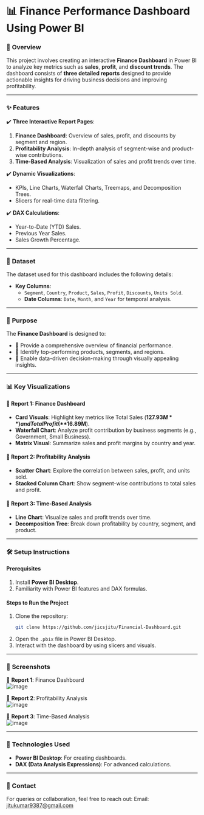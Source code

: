 # 📊 **Finance Performance Dashboard Using Power BI**

### 🚀 **Overview**
This project involves creating an interactive **Finance Dashboard** in Power BI to analyze key metrics such as **sales**, **profit**, and **discount trends**. The dashboard consists of **three detailed reports** designed to provide actionable insights for driving business decisions and improving profitability.

---

### ✨ **Features**
✔️ **Three Interactive Report Pages**:  
1. **Finance Dashboard**: Overview of sales, profit, and discounts by segment and region.  
2. **Profitability Analysis**: In-depth analysis of segment-wise and product-wise contributions.  
3. **Time-Based Analysis**: Visualization of sales and profit trends over time.

✔️ **Dynamic Visualizations**:  
- KPIs, Line Charts, Waterfall Charts, Treemaps, and Decomposition Trees.  
- Slicers for real-time data filtering.  

✔️ **DAX Calculations**:  
- Year-to-Date (YTD) Sales.  
- Previous Year Sales.  
- Sales Growth Percentage.

---

### 📂 **Dataset**
The dataset used for this dashboard includes the following details:  
- **Key Columns**:  
  - `Segment`, `Country`, `Product`, `Sales`, `Profit`, `Discounts`, `Units Sold`.  
  - **Date Columns**: `Date`, `Month`, and `Year` for temporal analysis.

---

### 🎯 **Purpose**
The **Finance Dashboard** is designed to:  
- 📌 Provide a comprehensive overview of financial performance.  
- 📌 Identify top-performing products, segments, and regions.  
- 📌 Enable data-driven decision-making through visually appealing insights.  

---

### 📊 **Key Visualizations**

#### 🔷 **Report 1: Finance Dashboard**
- **Card Visuals**: Highlight key metrics like Total Sales (**$127.93M**) and Total Profit (**$16.89M**).  
- **Waterfall Chart**: Analyze profit contribution by business segments (e.g., Government, Small Business).  
- **Matrix Visual**: Summarize sales and profit margins by country and year.  

#### 🔶 **Report 2: Profitability Analysis**
- **Scatter Chart**: Explore the correlation between sales, profit, and units sold.  
- **Stacked Column Chart**: Show segment-wise contributions to total sales and profit.

#### 🔷 **Report 3: Time-Based Analysis**
- **Line Chart**: Visualize sales and profit trends over time.  
- **Decomposition Tree**: Break down profitability by country, segment, and product.  

---

### 🛠️ **Setup Instructions**

#### **Prerequisites**
1. Install **Power BI Desktop**.  
2. Familiarity with Power BI features and DAX formulas.  

#### **Steps to Run the Project**
1. Clone the repository:  
   ```bash
   git clone https://github.com/jicsjitu/Financial-Dashboard.git
   ```
2. Open the `.pbix` file in Power BI Desktop.  
3. Interact with the dashboard by using slicers and visuals.  

---

### 📸 **Screenshots**
📍 **Report 1**: Finance Dashboard  
![image](https://github.com/user-attachments/assets/c7b669b4-476f-46ac-abe5-8e6f8e9d4385)
  

📍 **Report 2**: Profitability Analysis  
![image](https://github.com/user-attachments/assets/bae732f7-0ee2-4553-8527-041c45d02d09)


📍 **Report 3**: Time-Based Analysis  
![image](https://github.com/user-attachments/assets/ad710e9a-91b0-4a15-a692-f87a2532143f)
 

---

### 🧰 **Technologies Used**
- **Power BI Desktop**: For creating dashboards.  
- **DAX (Data Analysis Expressions)**: For advanced calculations.  

---

### 📩 Contact

For queries or collaboration, feel free to reach out:
Email: jitukumar9387@gmail.com
